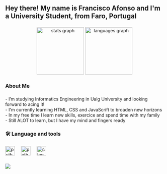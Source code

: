 <h2 align="left">Hey there! My name is Francisco Afonso and I'm a University Student, from Faro, Portugal</h2>

###

<div align="center">
  <img src="https://github-readme-stats.vercel.app/api?username=FranciscoPAfonso&hide_title=false&hide_rank=false&show_icons=true&include_all_commits=true&count_private=true&disable_animations=false&theme=dracula&locale=en&hide_border=false" height="150" alt="stats graph"  />
  <img src="https://github-readme-stats.vercel.app/api/top-langs?username=FranciscoPAfonso&locale=en&hide_title=false&layout=compact&card_width=320&langs_count=5&theme=dracula&hide_border=false" height="150" alt="languages graph"  />
</div>

###

<h3 align="left"> About Me</h3>

###

<p align="left">- I’m studying Informatics Engineering in Ualg University and looking forward to acing it!<br>- I'm currently learning HTML, CSS and JavaScrift to broaden new horizons <br>- In my free time I learn new skills, exercice and spend time with my family<br>- Still ALOT to learn, but I have my mind and fingers ready</p>

###

<h3 align="left">🛠 Language and tools</h3>

###

<div align="left">
  <img src=https://cdn.jsdelivr.net/gh/devicons/devicon/icons/linux/linux-original.svg height="30" alt="python logo"  />
  <img width="12" />
  <img src="https://cdn.jsdelivr.net/gh/devicons/devicon/icons/python/python-original.svg" height="30" alt="python logo"  />
  <img width="12" />
  <img src="https://cdn.jsdelivr.net/gh/devicons/devicon/icons/c/c-original.svg" height="30" alt="c logo"  />
</div>

###

![](https://github.com/FranciscoPAfonso/FranciscoPAfonso/blob/main/ItCompiled.gif)

###
